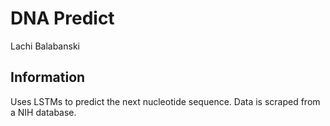 # DNA Predict
Lachi Balabanski

## Information
Uses LSTMs to predict the next nucleotide sequence. Data is scraped from a NIH database.